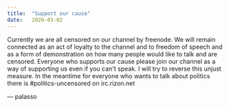 ```yaml
---
title:  "Support our cause"
date:   2020-03-02
---
```

Currently we are all censored on our channel by freenode. We will remain connected as an act of loyalty to the channel and to freedom of speech and as a form of demonstration on how many people would like to talk and are censored. Everyone who supports our cause please join our channel as a way of supporting us even if you can't speak. I will try to reverse this unjust measure. In the meantime for everyone who wants to talk about politics there is #politics-uncensored on irc.rizon.net

— palasso

